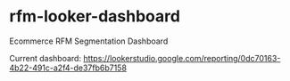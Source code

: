 # rfm-looker-dashboard
Ecommerce RFM Segmentation Dashboard

Current dashboard: https://lookerstudio.google.com/reporting/0dc70163-4b22-491c-a2f4-de37fb6b7158
